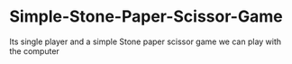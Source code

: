 # Simple-Stone-Paper-Scissor-Game
Its single player and a simple Stone paper scissor game we can play with the computer 
